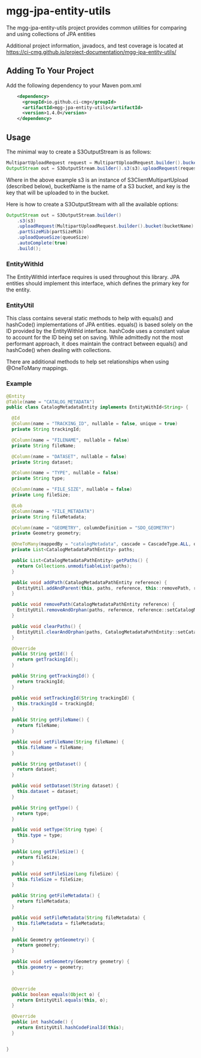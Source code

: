 # mgg-jpa-entity-utils

The mgg-jpa-entity-utils project provides common utilities for comparing and using collections of JPA entities

Additional project information, javadocs, and test coverage is located at https://ci-cmg.github.io/project-documentation/mgg-jpa-entity-utils/

## Adding To Your Project

Add the following dependency to your Maven pom.xml

```xml
    <dependency>
      <groupId>io.github.ci-cmg</groupId>
      <artifactId>mgg-jpa-entity-utils</artifactId>
      <version>1.4.0</version>
    </dependency>
```

## Usage

The minimal way to create a S3OutputStream is as follows:
```java
MultipartUploadRequest request = MultipartUploadRequest.builder().bucket(bucketName).key(key).build();
OutputStream out = S3OutputStream.builder().s3(s3).uploadRequest(request).build();
```

Where in the above example s3 is an instance of S3ClientMultipartUpload (described below), bucketName is the name of
a S3 bucket, and key is the key that will be uploaded to in the bucket.

Here is how to create a S3OutputStream with all the available options:
```java
OutputStream out = S3OutputStream.builder()
    .s3(s3)
    .uploadRequest(MultipartUploadRequest.builder().bucket(bucketName).key(key).build())
    .partSizeMib(partSizeMib)
    .uploadQueueSize(queueSize)
    .autoComplete(true)
    .build();
```

### EntityWithId
The EntityWithId interface requires is used throughout this library.  JPA entities should implement this interface, which defines the primary key
for the entity.

### EntityUtil
This class contains several static methods to help with equals() and hashCode() implementations of JPA entities.  equals() is based solely on the ID 
provided by the EntityWithId interface.  hashCode uses a constant value to account for the ID being set on saving.  While admittedly not the most 
performant approach, it does maintain the contract between equals() and hashCode() when dealing with collections.

There are additional methods to help set relationships when using @OneToMany mappings.

### Example
```java
@Entity
@Table(name = "CATALOG_METADATA")
public class CatalogMetadataEntity implements EntityWithId<String> {

  @Id
  @Column(name = "TRACKING_ID", nullable = false, unique = true)
  private String trackingId;

  @Column(name = "FILENAME", nullable = false)
  private String fileName;

  @Column(name = "DATASET", nullable = false)
  private String dataset;

  @Column(name = "TYPE", nullable = false)
  private String type;

  @Column(name = "FILE_SIZE", nullable = false)
  private Long fileSize;

  @Lob
  @Column(name = "FILE_METADATA")
  private String fileMetadata;

  @Column(name = "GEOMETRY", columnDefinition = "SDO_GEOMETRY")
  private Geometry geometry;

  @OneToMany(mappedBy = "catalogMetadata", cascade = CascadeType.ALL, orphanRemoval = true)
  private List<CatalogMetadataPathEntity> paths;

  public List<CatalogMetadataPathEntity> getPaths() {
    return Collections.unmodifiableList(paths);
  }

  public void addPath(CatalogMetadataPathEntity reference) {
    EntityUtil.addAndParent(this, paths, reference, this::removePath, reference::setCatalogMetadata);
  }

  public void removePath(CatalogMetadataPathEntity reference) {
    EntityUtil.removeAndOrphan(paths, reference, reference::setCatalogMetadata);
  }

  public void clearPaths() {
    EntityUtil.clearAndOrphan(paths, CatalogMetadataPathEntity::setCatalogMetadata);
  }

  @Override
  public String getId() {
    return getTrackingId();
  }

  public String getTrackingId() {
    return trackingId;
  }

  public void setTrackingId(String trackingId) {
    this.trackingId = trackingId;
  }

  public String getFileName() {
    return fileName;
  }

  public void setFileName(String fileName) {
    this.fileName = fileName;
  }

  public String getDataset() {
    return dataset;
  }

  public void setDataset(String dataset) {
    this.dataset = dataset;
  }

  public String getType() {
    return type;
  }

  public void setType(String type) {
    this.type = type;
  }

  public Long getFileSize() {
    return fileSize;
  }

  public void setFileSize(Long fileSize) {
    this.fileSize = fileSize;
  }

  public String getFileMetadata() {
    return fileMetadata;
  }

  public void setFileMetadata(String fileMetadata) {
    this.fileMetadata = fileMetadata;
  }

  public Geometry getGeometry() {
    return geometry;
  }

  public void setGeometry(Geometry geometry) {
    this.geometry = geometry;
  }


  @Override
  public boolean equals(Object o) {
    return EntityUtil.equals(this, o);
  }

  @Override
  public int hashCode() {
    return EntityUtil.hashCodeFinalId(this);
  }


}
```







